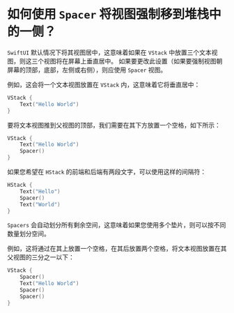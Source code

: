 如何使用 `Spacer` 将视图强制移到堆栈中的一侧？
===

`SwiftUI` 默认情况下将其视图居中，这意味着如果在 `VStack` 中放置三个文本视图，则这三个视图将在屏幕上垂直居中。 如果要更改此设置（如果要强制视图朝屏幕的顶部，底部，左侧或右侧），则应使用 `Spacer` 视图。

例如，这会将一个文本视图放置在 `VStack` 内，这意味着它将垂直居中：

```swift
VStack {
    Text("Hello World")
}
```

要将文本视图推到父视图的顶部，我们需要在其下方放置一个空格，如下所示：

```swift
VStack {
    Text("Hello World")
    Spacer()
}
```

如果您希望在 `HStack` 的前端和后端有两段文字，可以使用这样的间隔符：

```swift
HStack {
    Text("Hello")
    Spacer()
    Text("World")
}
```

`Spacers` 会自动划分所有剩余空间，这意味着如果您使用多个垫片，则可以按不同数量划分空间。

例如，这将通过在其上放置一个空格，在其后放置两个空格，将文本视图放置在其父视图的三分之一以下：

```swift
VStack {
    Spacer()
    Text("Hello World")
    Spacer()
    Spacer()
}
```
